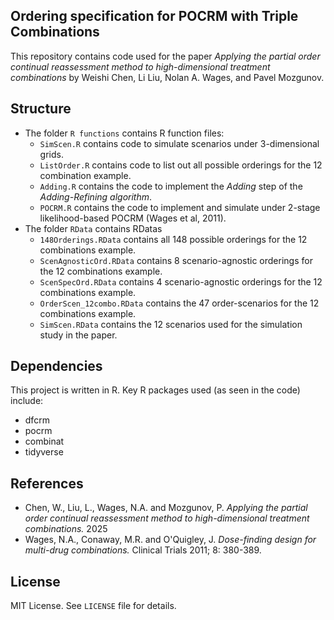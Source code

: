 ## Ordering specification for POCRM with Triple Combinations
This repository contains code used for the paper _Applying the partial order continual reassessment method to high-dimensional treatment combinations_ by Weishi Chen, Li Liu, Nolan A. Wages, and Pavel Mozgunov.

## Structure
- The folder `R functions` contains R function files:
  - `SimScen.R` contains code to simulate scenarios under 3-dimensional grids.
  - `ListOrder.R` contains code to list out all possible orderings for the 12 combination example.
  - `Adding.R` contains the code to implement the *Adding* step of the *Adding-Refining algorithm*.
  - `POCRM.R` contains the code to implement and simulate under 2-stage likelihood-based POCRM (Wages et al, 2011).
- The folder `RData` contains RDatas 
  - `148Orderings.RData` contains all 148 possible orderings for the 12 combinations example.
  - `ScenAgnosticOrd.RData` contains 8 scenario-agnostic orderings for the 12 combinations example.
  - `ScenSpecOrd.RData` contains 4 scenario-agnostic orderings for the 12 combinations example.
  - `OrderScen_12combo.RData` contains the 47 order-scenarios for the 12 combinations example.
  - `SimScen.RData` contains the 12 scenarios used for the simulation study in the paper.

## Dependencies
This project is written in R. Key R packages used (as seen in the code) include:
- dfcrm
- pocrm
- combinat
- tidyverse

## References
- Chen, W., Liu, L., Wages, N.A. and Mozgunov, P. *Applying the partial order continual reassessment method to high-dimensional treatment combinations.* 2025
- Wages, N.A., Conaway, M.R. and O'Quigley, J. *Dose-finding design for multi-drug combinations.* Clinical Trials 2011; 8: 380-389.

##  License
MIT License. See `LICENSE` file for details.
